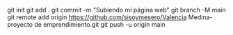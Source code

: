 git init
git add .
git commit -m "Subiendo mi página web"
git branch -M main
git remote add origin https://github.com/sisoymesero/Valencia Medina-proyecto de emprendimiento.git
git push -u origin main
